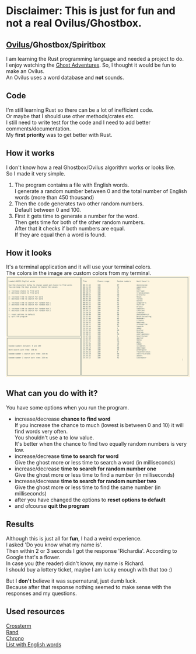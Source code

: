 # Disclaimer: This is just for fun and **not** a real Ovilus/Ghostbox.

## [Ovilus](https://rationalwiki.org/wiki/Ovilus)/Ghostbox/Spiritbox
I am learning the Rust programming language and needed a project to do.\
I enjoy watching the [Ghost Adventures](https://en.wikipedia.org/wiki/Ghost_Adventures). So, I thought it would be fun to make an Ovilus.\
An Ovilus uses a word database and **not** sounds.

## Code
I'm still learning Rust so there can be a lot of inefficient code.\
Or maybe that I should use other methods/crates etc.\
I still need to write test for the code and I need to add better comments/documentation.\
My **first priority** was to get better with Rust.

## How it works
I don't know how a real Ghostbox/Ovilus algorithm works or looks like.\
So I made it very simple.

1. The program contains a file with English words.\
I generate a random number between 0 and the total number of English words (more than 450 thousand)
2. Then the code generates two other random numbers.\
Default between 0 and 100.
3. First it gets time to generate a number for the word.\
Then gets time for both of the other random numbers.\
After that it checks if both numbers are equal.\
If they are equal then a word is found.

## How it looks
It's a terminal application and it will use your terminal colors.\
The colors in the image are custom colors from my terminal.
![Screenshot](RustyGhostBoxTerminal.png)

## What can you do with it?
You have some options when you run the program.
- increase/decrease **chance to find word**\
If you increase the chance to much (lowest is between 0 and 10) it will find words very often.\
You shouldn't use a to low value.\
It's better when the chance to find two equally random numbers is very low.
- increase/decrease **time to search for word**\
Give the ghost more or less time to search a word (in milliseconds)
- increase/decrease **time to search for random number one**\
Give the ghost more or less time to find a number (in milliseconds)
- increase/decrease **time to search for random number two**\
Give the ghost more or less time to find the same number (in milliseconds)
- after you have changed the options to **reset options to default**
- and ofcourse **quit the program**

## Results
Although this is just all for **fun**, I had a weird experience.\
I asked 'Do you know what my name is'.\
Then within 2 or 3 seconds I got the response 'Richardia'. According to Google that's a flower.\
In case you (the reader) didn't know, my name is Richard.\
I should buy a lottery ticket, maybe I am lucky enough with that too :)

But I **don't** believe it was supernatural, just dumb luck.\
Because after that response nothing seemed to make sense with the responses and my questions.

## Used resources
[Crossterm](https://github.com/TimonPost/crossterm)\
[Rand](https://github.com/rust-random/rand)\
[Chrono](https://github.com/chronotope/chrono)\
[List with English words](https://github.com/dwyl/english-words)
